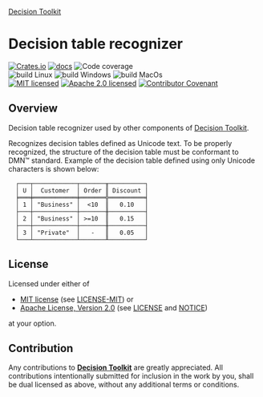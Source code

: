 [Decision Toolkit](https://crates.io/crates/dsntk)

# Decision table recognizer

[![Crates.io][crates-badge]][crates-url]
[![docs][docs-badge]][docs-url]
![Code coverage][coverage-badge]<br/>
![build Linux][build-badge-linux]
![build Windows][build-badge-windows]
![build MacOs][build-badge-macos]<br/>
[![MIT licensed][mit-badge]][mit-license-url]
[![Apache 2.0 licensed][apache-badge]][apache-license-url]
[![Contributor Covenant][cc-badge]][cc-url]

[crates-badge]: https://img.shields.io/crates/v/dsntk-recognizer.svg
[crates-url]: https://crates.io/crates/dsntk-recognizer
[docs-badge]: https://docs.rs/dsntk-recognizer/badge.svg
[docs-url]: https://docs.rs/dsntk-recognizer
[coverage-badge]: https://img.shields.io/badge/Code%20coverage-87%25-green.svg
[build-badge-linux]: https://github.com/DecisionToolkit/dsntk-rs/actions/workflows/build-linux.yml/badge.svg
[build-badge-windows]: https://github.com/DecisionToolkit/dsntk-rs/actions/workflows/build-windows.yml/badge.svg
[build-badge-macos]: https://github.com/DecisionToolkit/dsntk-rs/actions/workflows/build-macos.yml/badge.svg
[mit-badge]: https://img.shields.io/badge/License-MIT-blue.svg
[mit-url]: https://opensource.org/licenses/MIT
[mit-license-url]: https://github.com/DecisionToolkit/dsntk-rs/blob/main/LICENSE-MIT
[apache-badge]: https://img.shields.io/badge/License-Apache%202.0-blue.svg
[apache-url]: https://www.apache.org/licenses/LICENSE-2.0
[apache-license-url]: https://github.com/DecisionToolkit/dsntk-rs/blob/main/LICENSE
[apache-notice-url]: https://github.com/DecisionToolkit/dsntk-rs/blob/main/NOTICE
[cc-badge]: https://img.shields.io/badge/Contributor%20Covenant-2.1-4baaaa.svg
[cc-url]: https://github.com/DecisionToolkit/dsntk-rs/blob/main/CODE_OF_CONDUCT.md

## Overview

Decision table recognizer used by other components of [Decision Toolkit](https://crates.io/crates/dsntk).

Recognizes decision tables defined as Unicode text. To be properly recognized,
the structure of the decision table must be conformant to DMN™ standard.
Example of the decision table defined using only Unicode characters is shown below:

```text
  ┌───┬────────────┬───────╥──────────┐
  │ U │  Customer  │ Order ║ Discount │
  ╞═══╪════════════╪═══════╬══════════╡
  │ 1 │ "Business" │  <10  ║   0.10   │
  ├───┼────────────┼───────╫──────────┤
  │ 2 │ "Business" │ >=10  ║   0.15   │
  ├───┼────────────┼───────╫──────────┤
  │ 3 │ "Private"  │   -   ║   0.05   │
  └───┴────────────┴───────╨──────────┘
```

## License

Licensed under either of

- [MIT license][mit-url] (see [LICENSE-MIT][mit-license-url]) or
- [Apache License, Version 2.0][apache-url] (see [LICENSE][apache-license-url] and [NOTICE][apache-notice-url])

at your option.

## Contribution

Any contributions to [**Decision Toolkit**](https://github.com/DecisionToolkit) are greatly appreciated.
All contributions intentionally submitted for inclusion in the work by you,
shall be dual licensed as above, without any additional terms or conditions.
